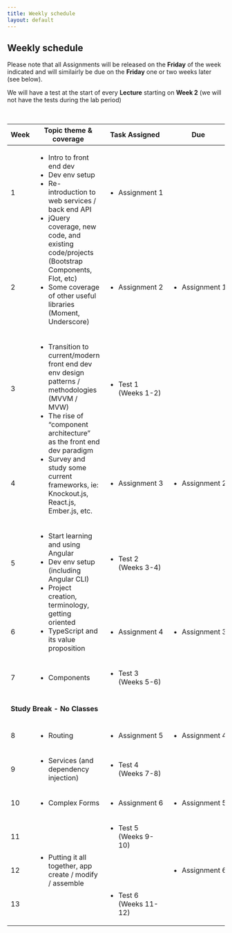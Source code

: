 ```yaml
---
title: Weekly schedule
layout: default
---
```


## Weekly schedule

Please note that all Assignments will be released on the **Friday** of the week indicated and will similairly be due on the **Friday** one or two weeks later (see below).

We will have a test at the start of every **Lecture** starting on **Week 2** (we will not have the tests during the lab period)

<br>

<table>
<thead>
<tr>
<th>Week</th>
<th>Topic theme &amp; coverage</th>
<th>Task Assigned</th>
<th>Due</th>
</tr>
</thead>
<tbody>
<tr>
<td>1</td>
<td rowspan="2">
<ul>
<li>Intro to front end dev</li>
<li>Dev env setup</li>
<li>Re-introduction to web services / back end API</li>
<li>jQuery coverage, new code, and existing code/projects (Bootstrap Components, Flot, etc)</li>
<li>Some coverage of other useful libraries (Moment, Underscore)</li>
</ul>
</td>
<td><ul><li>Assignment&nbsp;1</li></ul></td>
<td></td>
</tr>

<tr>
<td>2</td>
<td><ul><li>Assignment&nbsp;2</li></ul></td>
<td><ul><li>Assignment&nbsp;1</li></ul></td>
</tr>

<tr>
<td>3</td>
<td rowspan="2">
<ul>
<li>Transition to current/modern front end dev env design patterns / methodologies (MVVM / MVW)</li>
<li>The rise of “component architecture” as the front end dev paradigm</li>
<li>Survey and study some current frameworks, ie: Knockout.js, React.js, Ember.js, etc.</li>
</ul>
</td>
<td><ul><li>Test 1<br />(Weeks 1-2)</li></ul></td>
<td></td>
</tr>

<tr>
<td>4</td>
<td><ul><li>Assignment&nbsp;3</li></ul></td>
<td><ul><li>Assignment&nbsp;2</li></ul></td>
</tr>

<tr>
<td>5</td>
<td rowspan="2">
<ul>
<li>Start learning and using Angular</li>
<li>Dev env setup (including Angular CLI)</li>
<li>Project creation, terminology, getting oriented</li>
<li>TypeScript and its value proposition</li>
</ul>
</td>
<td><ul><li>Test 2<br />(Weeks 3-4)</li></ul></td>
<td></td>
</tr>

<tr>
<td>6</td>

<td><ul><li>Assignment&nbsp;4</li></ul></td>
<td><ul><li>Assignment&nbsp;3</li></ul></td>
</tr>

<tr>
<td>7</td>
<td><ul><li>Components</li></ul></td>
<td><ul><li>Test 3<br />(Weeks 5-6)</li></ul></td>
<td></td>
</tr>

<tr>
<td colspan="4"><br /><strong>Study Break - No Classes</strong><br /><br /></td>
</tr>

<tr>
<td>8</td>
<td><ul><li>Routing</li></ul></td>
<td><ul><li>Assignment&nbsp;5</li></ul></td>
<td><ul><li>Assignment&nbsp;4</li></ul></td>
</tr>

<tr>
<td>9</td>
<td><ul><li>Services (and dependency injection)</li></ul></td>
<td><ul><li>Test 4<br />(Weeks 7-8)</li></ul></td>
<td></td>
</tr>

<tr>
<td>10</td>
<td><ul><li>Complex Forms</li></ul></td>
<td><ul><li>Assignment&nbsp;6</li></ul></td>
<td><ul><li>Assignment&nbsp;5</li></ul></td>
</tr>

<tr>
<td>11</td>
<td rowspan="3"><ul><li>Putting it all together, app create / modify / assemble</li></ul></td>
<td><ul><li>Test 5<br />(Weeks 9-10)</li></ul></td>
<td></td>
</tr>

<tr>
<td>12</td>

<td></td>
<td><ul><li>Assignment&nbsp;6</li></ul></td>
</tr>

<tr>
<td>13</td>

<td><ul><li>Test 6<br />(Weeks 11-12)</li></ul></td>
<td></td>
</tr>

</tbody>
</table>


